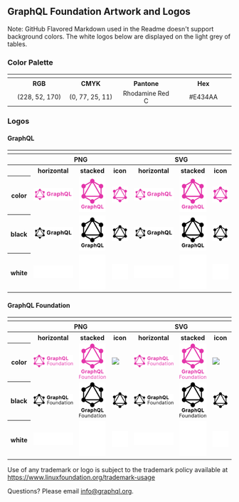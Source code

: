 ## GraphQL Foundation Artwork and Logos

Note: GitHub Flavored Markdown used in the Readme doesn't support background colors. The white logos below are displayed on the light grey of tables.

### Color Palette

<table style="text-align:center">
	<tr>
		<th colspan=3>
	</tr>
		<th></th>
		<th width="150">RGB</th>
		<th width="150">CMYK</th>
		<th width="150">Pantone</th>
		<th width="150">Hex</th>
	</tr>
		<td><img src="./other/E434AA.svg" width="20"></td>
		<td>(228, 52, 170)</td>
		<td>(0, 77, 25, 11)</td>
		<td>Rhodamine Red C</td>
		<td>#E434AA</td>
	</tr>
</table>

### Logos

#### GraphQL

<table>
    <tr>
    	<th colspan="7"></th>
    </tr>
    <tr>
        <th></th>
        <th colspan="3">PNG</th>
        <th colspan="3">SVG</th>
    </tr>
    <tr>
        <th></th>
        <th>horizontal</th>
        <th>stacked</th>
        <th>icon</th>
        <th>horizontal</th>
        <th>stacked</th>
        <th>icon</th>
    </tr>
    <tr>
        <th>color</th>
        <td><img src="./GraphQL/horizontal/GraphQL-logo.png" width="200"></td>
        <td><img src="./GraphQL/stacked/GraphQL-logo-stacked.png" width="95"></td>
        <td><img src="./GraphQL/icon/GraphQL-mark.png" width="75"></td>
        <td><img src="./GraphQL/horizontal/GraphQL-logo.svg" width="200"></td>
        <td><img src="./GraphQL/stacked/GraphQL-logo-stacked.svg" width="95"></td>
        <td><img src="./GraphQL/icon/GraphQL-mark.svg" width="75"></td>
    </tr>
    <tr>
        <th>black</th>
        <td><img src="./GraphQL/horizontal/GraphQL-logo-black.png" width="200"></td>
        <td><img src="./GraphQL/stacked/GraphQL-logo-stacked-black.png" width="95"></td>
        <td><img src="./GraphQL/icon/GraphQL-mark-black.png" width="75"></td>
        <td><img src="./GraphQL/horizontal/GraphQL-logo-black.svg" width="200"></td>
        <td><img src="./GraphQL/stacked/GraphQL-logo-stacked-black.svg" width="95"></td>
        <td><img src="./GraphQL/icon/GraphQL-mark-black.svg" width="75"></td>
    </tr>
    <tr>
        <th>white</th>
        <td><img src="./GraphQL/horizontal/GraphQL-logo-white.png" width="200"></td>
        <td><img src="./GraphQL/stacked/GraphQL-logo-stacked-white.png" width="95"></td>
        <td><img src="./GraphQL/icon/GraphQL-mark-white.png" width="75"></td>
        <td><img src="./GraphQL/horizontal/GraphQL-logo-white.svg" width="200"></td>
        <td><img src="./GraphQL/stacked/GraphQL-logo-stacked-white.svg" width="95"></td>
        <td><img src="./GraphQL/icon/GraphQL-mark-white.svg" width="75"></td>
    </tr>
</table>


#### GraphQL Foundation

<table>
    <tr>
    	<th colspan="7"></th>
    </tr>
    <tr>
        <th></th>
        <th colspan="3">PNG</th>
        <th colspan="3">SVG</th>
    </tr>
    <tr>
        <th></th>
        <th>horizontal</th>
        <th>stacked</th>
        <th>icon</th>
        <th>horizontal</th>
        <th>stacked</th>
        <th>icon</th>
    </tr>
    <tr>
        <th>color</th>
        <td><img src="./GraphQL_Foundation/horizontal/GraphQL_Foundation-logo.png" width="200"></td>
        <td><img src="./GraphQL_Foundation/stacked/GraphQL_Foundation-logo-stacked.png" width="95"></td>
        <td><img src="./GraphQL_Foundation/icon/GraphQL_Foundation-mark.png" width="75"></td>
        <td><img src="./GraphQL_Foundation/horizontal/GraphQL_Foundation-logo.svg" width="200"></td>
        <td><img src="./GraphQL_Foundation/stacked/GraphQL_Foundation-logo-stacked.svg" width="95"></td>
        <td><img src="./GraphQL_Foundation/icon/GraphQL_Foundation-mark.svg" width="75"></td>
    </tr>
    <tr>
        <th>black</th>
        <td><img src="./GraphQL_Foundation/horizontal/GraphQL_Foundation-logo-black.png" width="200"></td>
        <td><img src="./GraphQL_Foundation/stacked/GraphQL_Foundation-logo-stacked-black.png" width="95"></td>
        <td><img src="./GraphQL_Foundation/icon/GraphQL_Foundation-mark-black.png" width="75"></td>
        <td><img src="./GraphQL_Foundation/horizontal/GraphQL_Foundation-logo-black.svg" width="200"></td>
        <td><img src="./GraphQL_Foundation/stacked/GraphQL_Foundation-logo-stacked-black.svg" width="95"></td>
        <td><img src="./GraphQL_Foundation/icon/GraphQL_Foundation-mark-black.svg" width="75"></td>
    </tr>
    <tr>
        <th>white</th>
        <td><img src="./GraphQL_Foundation/horizontal/GraphQL_Foundation-logo-white.svg" width="200"></td>
        <td><img src="./GraphQL_Foundation/stacked/GraphQL_Foundation-logo-stacked-white.png" width="95"></td>
        <td><img src="./GraphQL_Foundation/icon/GraphQL_Foundation-mark-white.png" width="75"></td>
        <td><img src="./GraphQL_Foundation/horizontal/GraphQL_Foundation-logo-white.svg" width="200"></td>
        <td><img src="./GraphQL_Foundation/stacked/GraphQL_Foundation-logo-stacked-white.svg" width="95"></td>
        <td><img src="./GraphQL_Foundation/icon/GraphQL_Foundation-mark-white.svg" width="75"></td>
    </tr>
</table>

Use of any trademark or logo is subject to the trademark policy available at https://www.linuxfoundation.org/trademark-usage

Questions? Please email [info@graphql.org](mailto:info@graphql.org).
